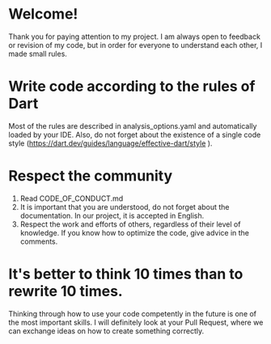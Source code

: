 # Welcome!
Thank you for paying attention to my project. I am always open to feedback or revision of my code, but in order for everyone to understand each other, I made small rules.

# Write code according to the rules of Dart
Most of the rules are described in analysis_options.yaml and automatically loaded by your IDE. Also, do not forget about the existence of a single code style (https://dart.dev/guides/language/effective-dart/style ).

# Respect the community
1. Read CODE_OF_CONDUCT.md
2. It is important that you are understood, do not forget about the documentation. In our project, it is accepted in English.
3. Respect the work and efforts of others, regardless of their level of knowledge. If you know how to optimize the code, give advice in the comments.

# It's better to think 10 times than to rewrite 10 times.
Thinking through how to use your code competently in the future is one of the most important skills. I will definitely look at your Pull Request, where we can exchange ideas on how to create something correctly.
